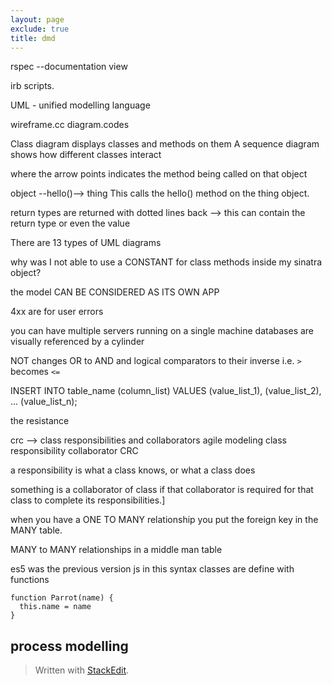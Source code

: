 ```yaml
---
layout: page
exclude: true
title: dmd
---
```


rspec --documentation view

irb scripts.

UML - unified modelling language

wireframe.cc
diagram.codes

Class diagram displays classes and methods on them
A sequence diagram shows how different classes interact

where the arrow points indicates the method being called on that object

object --hello()--> thing
This calls the hello() method on the thing object.

return types are returned with dotted lines back --> this can contain the return type or even the value

There are 13 types of UML diagrams


why was I not able to use a CONSTANT for class methods inside my sinatra object?

the model CAN BE CONSIDERED AS ITS OWN APP

4xx are for user errors

you can have multiple servers running on a single machine
databases are visually referenced by a cylinder


NOT changes OR to AND and logical comparators to their inverse i.e. `>` becomes `<=`

INSERT INTO table_name (column_list)
VALUES
    (value_list_1),
    (value_list_2),
    ...
    (value_list_n);

the resistance

crc --> class responsibilities and collaborators
agile modeling class responsibility collaborator CRC

a responsibility is what a class knows, or what a class does

something is a collaborator of class if that collaborator is required for that class to complete its responsibilities.]

when you have a ONE TO MANY relationship you put the foreign key in the MANY table.

MANY to MANY relationships in a middle man table

es5 was the previous version js
in this syntax classes are define with functions
```
function Parrot(name) {
  this.name = name
}
```
## process modelling


> Written with [StackEdit](https://stackedit.io/).
<!--stackedit_data:
eyJoaXN0b3J5IjpbMTUwMDkxMDQ4NiwxNjY4Njc2ODQxLC0xOT
I4MDgyOCwxOTQxMjg1ODUzLC02MjY3MzgxNzMsLTE5ODc2Mjkz
NCwtMTY0NDg0NzY5MCwtNjQ5NjIwMDMzLC0yMDg1MDUxOTcxLC
0yMDM1ODc5NDA2LC0xMTMyODQ2MTM3LDE4MDE1NzU3OTgsMTkx
Njc5MTcyNSwtMTA5NDcyMzk1MSwtMTMzMzQ4NDAxOV19
-->